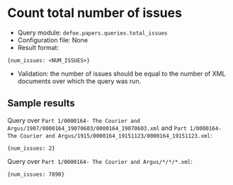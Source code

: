 # Count total number of issues

* Query module: `defoe.papers.queries.total_issues`
* Configuration file: None
* Result format:

```
{num_issues: <NUM_ISSUES>}
```

* Validation: the number of issues should be equal to the number of XML documents over which the query was run.

## Sample results

Query over `Part 1/0000164- The Courier and Argus/1907/0000164_19070603/0000164_19070603.xml` and `Part 1/0000164- The Courier and Argus/1915/0000164_19151123/0000164_19151123.xml`:

```
{num_issues: 2}
```

Query over `Part 1/0000164- The Courier and Argus/*/*/*.xml`:

```
{num_issues: 7890}
```
